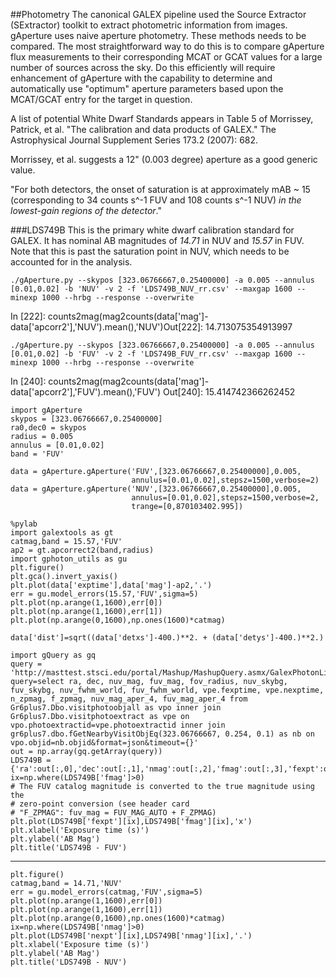 ##Photometry
The canonical GALEX pipeline used the Source Extractor (SExtractor) toolkit to extract photometric information from images. gAperture uses naive aperture photometry. These methods needs to be compared. The most straightforward way to do this is to compare gAperture flux measurements to their corresponding MCAT or GCAT values for a large number of sources across the sky. Do this efficiently will require enhancement of gAperture with the capability to determine and automatically use "optimum" aperture parameters based upon the MCAT/GCAT entry for the target in question.

A list of potential White Dwarf Standards appears in Table 5 of Morrissey, Patrick, et al. "The calibration and data products of GALEX." The Astrophysical Journal Supplement Series 173.2 (2007): 682.

Morrissey, et al. suggests a 12" (0.003 degree) aperture as a good generic value.

"For both detectors, the onset of saturation is at approximately mAB ~ 15 (corresponding to 34 counts s^-1 FUV and 108 counts s^-1 NUV) _in the lowest-gain regions of the detector_."

###LDS749B
This is the primary white dwarf calibration standard for GALEX. It has nominal AB magnitudes of *14.71* in NUV and *15.57* in FUV. Note that this is past the saturation point in NUV, which needs to be accounted for in the analysis.

    ./gAperture.py --skypos [323.06766667,0.25400000] -a 0.005 --annulus [0.01,0.02] -b 'NUV' -v 2 -f 'LDS749B_NUV_rr.csv' --maxgap 1600 --minexp 1000 --hrbg --response --overwrite

In [222]: counts2mag(mag2counts(data['mag']-data['apcorr2'],'NUV').mean(),'NUV')Out[222]: 14.713075354913997

    ./gAperture.py --skypos [323.06766667,0.25400000] -a 0.005 --annulus [0.01,0.02] -b 'FUV' -v 2 -f 'LDS749B_FUV_rr.csv' --maxgap 1600 --minexp 1000 --hrbg --response --overwrite

In [240]: counts2mag(mag2counts(data['mag']-data['apcorr2'],'FUV').mean(),'FUV')
Out[240]: 15.414742366262452

    import gAperture
    skypos = [323.06766667,0.25400000]
    ra0,dec0 = skypos
    radius = 0.005
    annulus = [0.01,0.02]
    band = 'FUV'

    data = gAperture.gAperture('FUV',[323.06766667,0.25400000],0.005,
                               annulus=[0.01,0.02],stepsz=1500,verbose=2)
    data = gAperture.gAperture('NUV',[323.06766667,0.25400000],0.005,
                               annulus=[0.01,0.02],stepsz=1500,verbose=2,
                               trange=[0,870103402.995])

    %pylab
    import galextools as gt
    catmag,band = 15.57,'FUV'
    ap2 = gt.apcorrect2(band,radius)
    import gphoton_utils as gu
    plt.figure()
    plt.gca().invert_yaxis()
    plt.plot(data['exptime'],data['mag']-ap2,'.')
    err = gu.model_errors(15.57,'FUV',sigma=5)
    plt.plot(np.arange(1,1600),err[0])
    plt.plot(np.arange(1,1600),err[1])
    plt.plot(np.arange(0,1600),np.ones(1600)*catmag)

    data['dist']=sqrt((data['detxs']-400.)**2. + (data['detys']-400.)**2.)

    import gQuery as gq
    query = 'http://masttest.stsci.edu/portal/Mashup/MashupQuery.asmx/GalexPhotonListQueryTest?query=select ra, dec, nuv_mag, fuv_mag, fov_radius, nuv_skybg, fuv_skybg, nuv_fwhm_world, fuv_fwhm_world, vpe.fexptime, vpe.nexptime, n_zpmag, f_zpmag, nuv_mag_aper_4, fuv_mag_aper_4 from Gr6plus7.Dbo.visitphotoobjall as vpo inner join Gr6plus7.Dbo.visitphotoextract as vpe on vpo.photoextractid=vpe.photoextractid inner join gr6plus7.dbo.fGetNearbyVisitObjEq(323.06766667, 0.254, 0.1) as nb on vpo.objid=nb.objid&format=json&timeout={}'
    out = np.array(gq.getArray(query))
    LDS749B = {'ra':out[:,0],'dec':out[:,1],'nmag':out[:,2],'fmag':out[:,3],'fexpt':out[:,9],'nexpt':out[:,10],'nzp':out[:,11],'fzp':out[:,12],'n4':out[:,13],'f4':out[:,14]}
    ix=np.where(LDS749B['fmag']>0)
    # The FUV catalog magnitude is converted to the true magnitude using the
    # zero-point conversion (see header card
    # "F_ZPMAG": fuv_mag = FUV_MAG_AUTO + F_ZPMAG)
    plt.plot(LDS749B['fexpt'][ix],LDS749B['fmag'][ix],'x')
    plt.xlabel('Exposure time (s)')
    plt.ylabel('AB Mag')
    plt.title('LDS749B - FUV')


-----------

    plt.figure()
    catmag,band = 14.71,'NUV'
    err = gu.model_errors(catmag,'FUV',sigma=5)
    plt.plot(np.arange(1,1600),err[0])
    plt.plot(np.arange(1,1600),err[1])
    plt.plot(np.arange(0,1600),np.ones(1600)*catmag)
    ix=np.where(LDS749B['nmag']>0)
    plt.plot(LDS749B['nexpt'][ix],LDS749B['nmag'][ix],'.')
    plt.xlabel('Exposure time (s)')
    plt.ylabel('AB Mag')
    plt.title('LDS749B - NUV')


